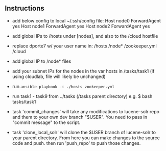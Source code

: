 ## Instructions
- add below config to local ~/.ssh/config file:
    Host node0
        ForwardAgent yes
    Host node1
        ForwardAgent yes
    Host node2
        ForwardAgent yes

- add global IPs to /hosts under [nodes], and also to the /cloud hostfile
- replace dporte7 w/ your user name in: /hosts /node* /zookeeper.yml /cloud
- add global IP to /node* files
- add your subnet IPs for the nodes in the var hosts in /tasks/task1 (if using cloudlab, file will likely be unchanged)
- run `ansible-playbook -i ./hosts zookeeper.yml`
- run task1 - task9 from ../tasks (/tasks parent directory) e.g. $ bash tasks/task1
- task 'commit_changes' will take any modifications to lucene-solr repo and them to your own dev branch "$USER". You need to pass in "commit message" to the script.
- task 'clone_local_solr' will clone the $USER branch of lucene-solr to your parent directory. From here you can make changes to the source code and push. then run 'push_repo' to push those changes.
